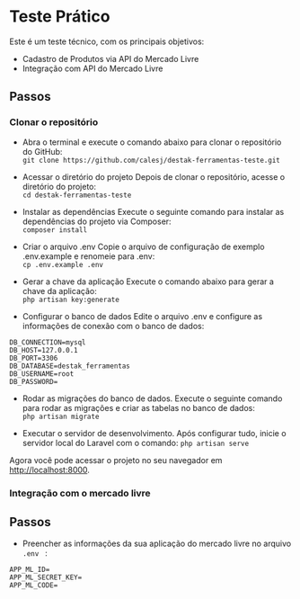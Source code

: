 # Teste Prático
Este é um teste técnico, com os principais objetivos:
* Cadastro de Produtos via API do Mercado Livre
* Integração com API do Mercado Livre
## Passos
### Clonar o repositório
* Abra o terminal e execute o comando abaixo para clonar o repositório do GitHub: <br>
```git clone https://github.com/calesj/destak-ferramentas-teste.git```

* Acessar o diretório do projeto
Depois de clonar o repositório, acesse o diretório do projeto: <br>
```cd destak-ferramentas-teste```

* Instalar as dependências
Execute o seguinte comando para instalar as dependências do projeto via Composer: <br>
```composer install```

* Criar o arquivo .env
Copie o arquivo de configuração de exemplo .env.example e renomeie para .env: <br>
```cp .env.example .env```

* Gerar a chave da aplicação
Execute o comando abaixo para gerar a chave da aplicação: <br>
```php artisan key:generate```

* Configurar o banco de dados
Edite o arquivo .env e configure as informações de conexão com o banco de dados: <br>
```
DB_CONNECTION=mysql
DB_HOST=127.0.0.1
DB_PORT=3306
DB_DATABASE=destak_ferramentas
DB_USERNAME=root
DB_PASSWORD=
```

* Rodar as migrações do banco de dados. Execute o seguinte comando para rodar as migrações e criar as tabelas no banco de dados: <br>
```php artisan migrate```

* Executar o servidor de desenvolvimento. Após configurar tudo, inicie o servidor local do Laravel com o comando:
```php artisan serve```

Agora você pode acessar o projeto no seu navegador em [http://localhost:8000](http://127.0.0.1:8000/).
### Integração com o mercado livre
## Passos
* Preencher as informações da sua aplicação do mercado livre no arquivo ```.env ``` : <br>
````
APP_ML_ID=
APP_ML_SECRET_KEY=
APP_ML_CODE=
````
